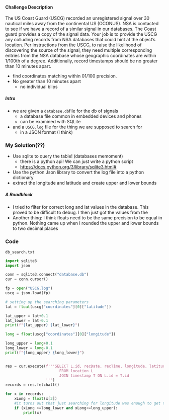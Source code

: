 #### Challenge Description
The US Coast Guard (USCG) recorded an unregistered signal over 30 nautical miles away from the continental US (OCONUS). NSA is contacted to see if we have a record of a similar signal in our databases. The Coast guard provides a copy of the signal data. Your job is to provide the USCG any colluding records from NSA databases that could hint at the object’s location. Per instructions from the USCG, to raise the likelihood of discovering the source of the signal, they need multiple corresponding entries from the NSA database whose geographic coordinates are within 1/100th of a degree. Additionally, record timestamps should be no greater than 10 minutes apart.

- find coordinates matching within 01/100 precision.
- No greater than 10 minutes apart
	- no individual blips

##### Intro
- we are given a `database.db`file for the db of signals
	- a database file common in embedded devices and phones
	- can be examined with SQLite
- and a `USCG.log` file for the thing we are supposed to search for
	- in a JSON format (I think)

### My Solution(??)
- Use sqlite to query the table! (databases memoment)
	- there is a python api! We can just write a python script
	- https://docs.python.org/3/library/sqlite3.html#
- Use the python Json library to convert the log file into a python dictionary
- extract the longitude and latitude and create upper and lower bounds

##### A Roadblock
- I tried to filter for correct long and lat values in the database. This proved to be difficult to debug. I then just got the values from the 
- Another thing: I think floats need to be the same precision to be equal in python. Nothing came up when I rounded the upper and lower bounds to two decimal places

### Code
`db_search.txt`
```python
import sqlite3
import json

conn = sqlite3.connect("database.db")
cur = conn.cursor()

fp = open("USCG.log")
uscg = json.load(fp)

# setting up the searching parameters
lat = float(uscg["coordinates"][0]["latitude"])

lat_upper = lat+0.1
lat_lower = lat-0.1
print(f"{lat_upper} {lat_lower}")

long = float(uscg["coordinates"][0]["longitude"])

long_upper = long+0.1
long_lower = long-0.1
print(f"{long_upper} {long_lower}")


res = cur.execute(f'''SELECT L.id, recDate, recTime, longitude, latitude
                        FROM location L 
                        JOIN timestamp T ON L.id = T.id 
                  ''')
records = res.fetchall()

for x in records:
    xLong = float(x[3])
    #it turns out that just searching for longitude was enough to get the correct records
    if (xLong >=long_lower and xLong<=long_upper):
        print(x)
```